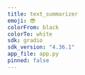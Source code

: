 ```yaml
---
title: text_summarizer
emoji: 😎
colorFrom: black
colorTo: white
sdk: gradio
sdk_version: "4.36.1"
app_file: app.py
pinned: false
---
```

